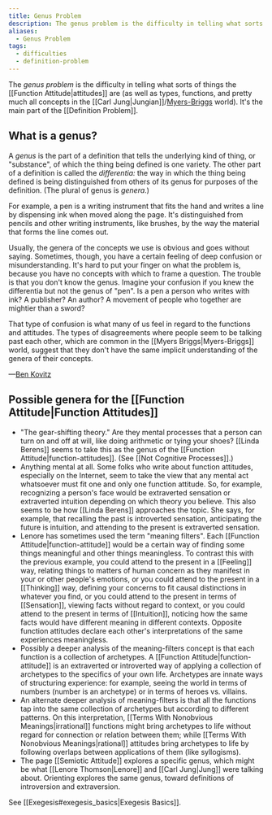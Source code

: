 ```yaml
---
title: Genus Problem
description: The genus problem is the difficulty in telling what sorts of things the attitudes are (as well as types, functions, and pretty much all concepts in the Jungian/Myers-Briggs world)
aliases:
  - Genus Problem
tags:
  - difficulties
  - definition-problem
---
```


The _genus problem_ is the difficulty in telling what sorts of things the [[Function Attitude|attitudes]] are (as well as types, functions, and pretty much all concepts in the [[Carl Jung|Jungian]]/[Myers-Briggs](../../typologists/myers-briggs) world). It's the main part of the [[Definition Problem]].

## What is a genus?

A _genus_ is the part of a definition that tells the underlying kind of thing, or "substance", of which the thing being defined is one variety. The other part of a definition is called the _differentia:_ the way in which the thing being defined is being distinguished from others of its genus for purposes of the definition. (The plural of genus is _genera_.)

For example, a pen is a writing instrument that fits the hand and writes a line by dispensing ink when moved along the page. It's distinguished from pencils and other writing instruments, like brushes, by the way the material that forms the line comes out.

Usually, the genera of the concepts we use is obvious and goes without saying. Sometimes, though, you have a certain feeling of deep confusion or misunderstanding. It's hard to put your finger on what the problem is, because you have no concepts with which to frame a question. The trouble is that you don't know the genus. Imagine your confusion if you knew the differentia but not the genus of "pen". Is a pen a person who writes with ink? A publisher? An author? A movement of people who together are mightier than a sword?

That type of confusion is what many of us feel in regard to the functions and attitudes. The types of disagreements where people seem to be talking past each other, which are common in the [[Myers Briggs|Myers-Briggs]] world, suggest that they don't have the same implicit understanding of the genera of their concepts.

—[Ben Kovitz](https://web.archive.org/web/20061024073900/http://greenlightwiki.com/lenore-exegesis/Ben_Kovitz)

## Possible genera for the [[Function Attitude|Function Attitudes]]

- "The gear-shifting theory." Are they mental processes that a person can turn on and off at will, like doing arithmetic or tying your shoes? [[Linda Berens]] seems to take this as the genus of the [[Function Attitude|function-attitudes]]. (See [[Not Cognitive Processes]].)
- Anything mental at all. Some folks who write about function attitudes, especially on the Internet, seem to take the view that any mental act whatsoever must fit one and only one function attitude. So, for example, recognizing a person's face would be extraverted sensation or extraverted intuition depending on which theory you believe. This also seems to be how [[Linda Berens]] approaches the topic. She says, for example, that recalling the past is introverted sensation, anticipating the future is intuition, and attending to the present is extraverted sensation.
- Lenore has sometimes used the term "meaning filters". Each [[Function Attitude|function-attitude]] would be a certain way of finding some things meaningful and other things meaningless. To contrast this with the previous example, you could attend to the present in a [[Feeling]] way, relating things to matters of human concern as they manifest in your or other people's emotions, or you could attend to the present in a [[Thinking]] way, defining your concerns to fit causal distinctions in whatever you find, or you could attend to the present in terms of [[Sensation]], viewing facts without regard to context, or you could attend to the present in terms of [[Intuition]], noticing how the same facts would have different meaning in different contexts. Opposite function attitudes declare each other's interpretations of the same experiences meaningless.
- Possibly a deeper analysis of the meaning-filters concept is that each function is a collection of archetypes. A [[Function Attitude|function-attitude]] is an extraverted or introverted way of applying a collection of archetypes to the specifics of your own life. Archetypes are innate ways of structuring experience: for example, seeing the world in terms of numbers (number is an archetype) or in terms of heroes vs. villains.
- An alternate deeper analysis of meaning-filters is that all the functions tap into the same collection of archetypes but according to different patterns. On this interpretation, [[Terms With Nonobvious Meanings|irrational]] functions might bring archetypes to life without regard for connection or relation between them; while [[Terms With Nonobvious Meanings|rational]] attitudes bring archetypes to life by following overlaps between applications of them (like syllogisms).
- The page [[Semiotic Attitude]] explores a specific genus, which might be what [[Lenore Thomson|Lenore]] and [[Carl Jung|Jung]] were talking about. Orienting explores the same genus, toward definitions of introversion and extraversion.

See [[Exegesis#exegesis_basics|Exegesis Basics]].

